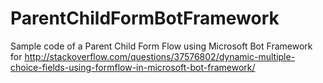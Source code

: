 # ParentChildFormBotFramework
Sample code of a Parent Child Form Flow using Microsoft Bot Framework for http://stackoverflow.com/questions/37576802/dynamic-multiple-choice-fields-using-formflow-in-microsoft-bot-framework/
